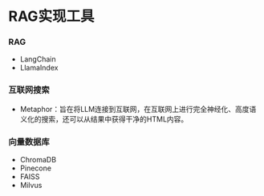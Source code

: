 # RAG实现工具
### RAG
- LangChain
- LlamaIndex
### 互联网搜索
- Metaphor：旨在将LLM连接到互联网，在互联网上进行完全神经化、高度语义化的搜索，还可以从结果中获得干净的HTML内容。
### 向量数据库
- ChromaDB
- Pinecone
- FAISS
- Milvus